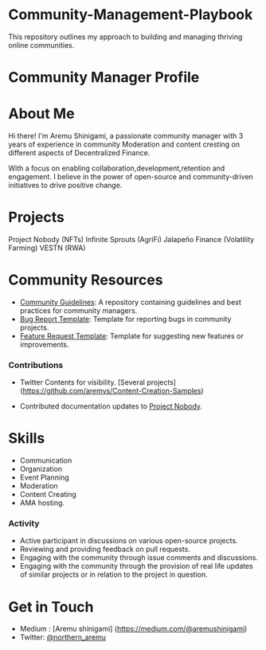 # Community-Management-Playbook
This repository outlines my approach to building and managing thriving online communities.

# Community Manager Profile

# About Me
Hi there! I'm Aremu Shinigami, a passionate community manager with 3 years of experience in community Moderation and content cresting on different aspects of Decentralized Finance.

With a focus on enabling collaboration,development,retention and engagement.
I believe in the power of open-source and community-driven initiatives to drive positive change.

# Projects
Project Nobody (NFTs)
Infinite Sprouts (AgriFi)
Jalapeño Finance (Volatility Farming)
VESTN (RWA)
# Community Resources
- [Community Guidelines](https://github.com/aremys/GUIDELINES-AND-BEST-PRACTICES-FOR-COMMUNITY-MANAGERS.): A repository containing guidelines and best practices for community managers.
- [Bug Report Template](https://github.com/aremys/BUG-REPORT-TEMPLATE-): Template for reporting bugs in community projects.
- [Feature Request Template](): Template for suggesting new features or improvements.

### Contributions
- Twitter Contents for visibility. [Several projects] (https://github.com/aremys/Content-Creation-Samples)
  
- Contributed documentation updates to [Project Nobody](https://github.com/aremys/CONTRIBUTED-DOCUMENTATION-UPDATE-TO-PROJECT-NOBODY).


# Skills
- Communication
- Organization
- Event Planning
- Moderation
- Content Creating
- AMA hosting.

### Activity
- Active participant in discussions on various open-source projects.
- Reviewing and providing feedback on pull requests.
- Engaging with the community through issue comments and discussions.
- Engaging with the community through the provision of real life updates of similar projects or in relation to the project in question.

# Get in Touch
- Medium : [Aremu shinigami]
(https://medium.com/@aremushinigami)
- Twitter: [@northern_aremu](https://twitter.com/northern_aremu)
